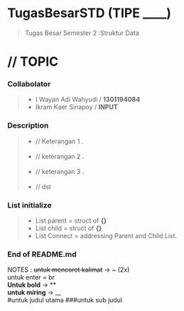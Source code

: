 # **TugasBesarSTD (TIPE ____)**
> Tugas Besar Semester 2 :Struktur Data

# // TOPIC 

### Collabolator
>- I Wayan Adi Wahyudi / **1301194084**<br>
>- Ikram Kaer Sinapoy / **INPUT**<br>

### Description
>- // Keterangan 1 .<br><br>
>- // keterangan 2 .<br><br>
>- // keterangan 3 .<br><br>
>- // dst

### List initialize
>- List parent = struct of **{}**
>- List child = struct of **{}**
>- List Connect = addressing Parent and Child List.

### End of README.md

NOTES : 
~~untuk mencoret kalimat~~  -> ~ (2x) <br>
untuk enter = br <br>
**Untuk bold** -> **<br>
__untuk miring__ -> __<br>
#untuk judul utama
###untuk sub judul
